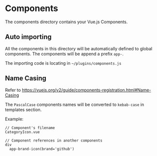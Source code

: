 # Components

The components directory contains your Vue.js Components.

## Auto importing

All the components in this directory will be automatically defined to global components. The components will be append a prefix `app-`.

The importing code is locating in `~/plugins/components.js`

## Name Casing

Refer to <https://vuejs.org/v2/guide/components-registration.html#Name-Casing>

The `PascalCase` components names will be converted to `kebab-case` in templates section.

Example:

```text
// Component's filename
CategoryIcon.vue
```

```pug
// Component references in another components
div
  app-brand-icon(brand='github')
```
